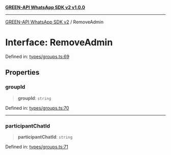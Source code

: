 [**GREEN-API WhatsApp SDK v2 v1.0.0**](../README.md)

***

[GREEN-API WhatsApp SDK v2](../globals.md) / RemoveAdmin

# Interface: RemoveAdmin

Defined in: [types/groups.ts:69](https://github.com/green-api/whatsapp-api-client-js-v2/blob/6c31521abaa4e85365f3538298181cae99417bce/src/types/groups.ts#L69)

## Properties

### groupId

> **groupId**: `string`

Defined in: [types/groups.ts:70](https://github.com/green-api/whatsapp-api-client-js-v2/blob/6c31521abaa4e85365f3538298181cae99417bce/src/types/groups.ts#L70)

***

### participantChatId

> **participantChatId**: `string`

Defined in: [types/groups.ts:71](https://github.com/green-api/whatsapp-api-client-js-v2/blob/6c31521abaa4e85365f3538298181cae99417bce/src/types/groups.ts#L71)
